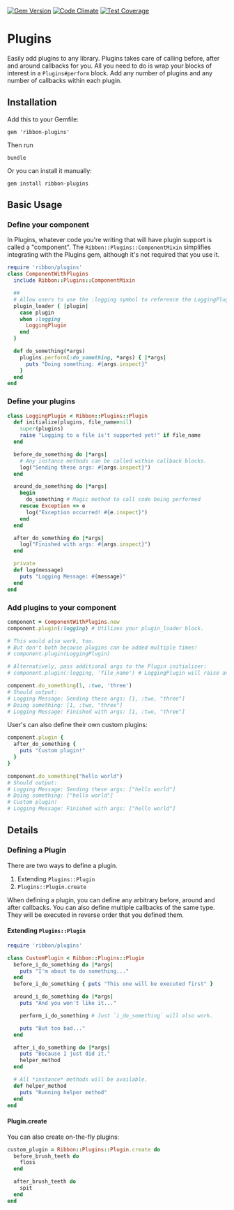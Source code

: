 [![Gem Version](https://badge.fury.io/rb/ribbon-plugins.svg)](http://badge.fury.io/rb/ribbon-plugins) [![Code Climate](https://codeclimate.com/github/ribbon/plugins/badges/gpa.svg)](https://codeclimate.com/github/ribbon/plugins) [![Test Coverage](https://codeclimate.com/github/ribbon/plugins/badges/coverage.svg)](https://codeclimate.com/github/ribbon/plugins)

# Plugins

Easily add plugins to any library. Plugins takes care of calling before, after
and around callbacks for you. All you need to do is wrap your blocks of interest
in a `Plugins#perform` block. Add any number of plugins and any number of callbacks
within each plugin.

## Installation

Add this to your Gemfile:

```
gem 'ribbon-plugins'
```

Then run

```
bundle
```

Or you can install it manually:

```
gem install ribbon-plugins
```

## Basic Usage

### Define your component
In Plugins, whatever code you're writing that will have plugin support is called a "component". The `Ribbon::Plugins::ComponentMixin` simplifies integrating with the Plugins gem, although it's not required that you use it.

```ruby
require 'ribbon/plugins'
class ComponentWithPlugins
  include Ribbon::Plugins::ComponentMixin

  ##
  # Allow users to use the :logging symbol to reference the LoggingPlugin
  plugin_loader { |plugin|
    case plugin
    when :logging
      LoggingPlugin
    end
  }

  def do_something(*args)
    plugins.perform(:do_something, *args) { |*args|
      puts "Doing something: #{args.inspect}"
    }
  end
end
```

### Define your plugins

```ruby
class LoggingPlugin < Ribbon::Plugins::Plugin
  def initialize(plugins, file_name=nil)
    super(plugins)
    raise "Logging to a file is't supported yet!" if file_name
  end

  before_do_something do |*args|
    # Any instance methods can be called within callback blocks.
    log("Sending these args: #{args.inspect}")
  end

  around_do_something do |*args|
    begin
      do_something # Magic method to call code being performed
    rescue Exception => e
      log("Exception occurred! #{e.inspect}")
    end
  end

  after_do_something do |*args|
    log("Finished with args: #{args.inspect}")
  end

  private
  def log(message)
    puts "Logging Message: #{message}"
  end
end
```

### Add plugins to your component

```ruby
component = ComponentWithPlugins.new
component.plugin(:logging) # Utilizes your plugin_loader block.

# This would also work, too.
# But don't both because plugins can be added multiple times!
# component.plugin(LoggingPlugin)

# Alternatively, pass additional args to the Plugin initializer:
# component.plugin(:logging, 'file_name') # LoggingPlugin will raise an exception

component.do_something(1, :two, 'three')
# Should output:
# Logging Message: Sending these args: [1, :two, "three"]
# Doing something: [1, :two, "three"]
# Logging Message: Finished with args: [1, :two, "three"]
```
User's can also define their own custom plugins:
```ruby
component.plugin {
  after_do_something {
    puts "Custom plugin!"
  }
}

component.do_something("hello world")
# Should output:
# Logging Message: Sending these args: ["hello world"]
# Doing something: ["hello world"]
# Custom plugin!
# Logging Message: Finished with args: ["hello world"]
```

## Details

### Defining a Plugin

There are two ways to define a plugin.
  1. Extending `Plugins::Plugin`
  2. `Plugins::Plugin.create`

When defining a plugin, you can define any arbitrary before, around and after callbacks.
You can also define multiple callbacks of the same type. They will be executed in reverse order
that you defined them.

#### Extending `Plugins::Plugin`

```ruby
require 'ribbon/plugins'

class CustomPlugin < Ribbon::Plugins::Plugin
  before_i_do_something do |*args|
    puts "I'm about to do something..."
  end
  before_i_do_something { puts "This one will be executed first" }

  around_i_do_something do |*args|
    puts "And you won't like it..."

    perform_i_do_something # Just `i_do_something` will also work.

    puts "But too bad..."
  end

  after_i_do_something do |*args|
    puts "Because I just did it."
    helper_method
  end

  # All *instance* methods will be available.
  def helper_method
    puts "Running helper method"
  end
end
```

#### Plugin.create

You can also create on-the-fly plugins:

```ruby
custom_plugin = Ribbon::Plugins::Plugin.create do
  before_brush_teeth do
    floss
  end

  after_brush_teeth do
    spit
  end
end
```
